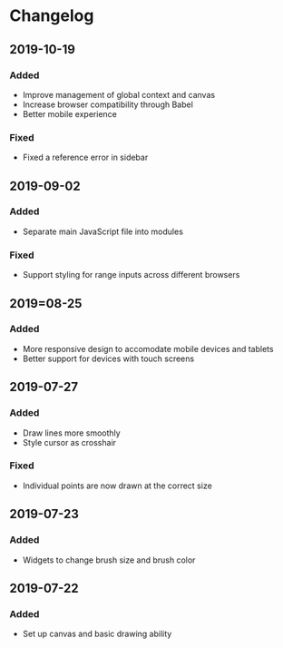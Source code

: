 # Changelog

## 2019-10-19
### Added
-  Improve management of global context and canvas
-  Increase browser compatibility through Babel
-  Better mobile experience

### Fixed
- Fixed a reference error in sidebar

## 2019-09-02
### Added
- Separate main JavaScript file into modules
### Fixed
- Support styling for range inputs across different browsers

## 2019=08-25
### Added
- More responsive design to accomodate mobile devices and tablets
- Better support for devices with touch screens

## 2019-07-27
### Added
- Draw lines more smoothly
- Style cursor as crosshair
### Fixed
- Individual points are now drawn at the correct size

## 2019-07-23
### Added
- Widgets to change brush size and brush color

## 2019-07-22
### Added
- Set up canvas and basic drawing ability   

